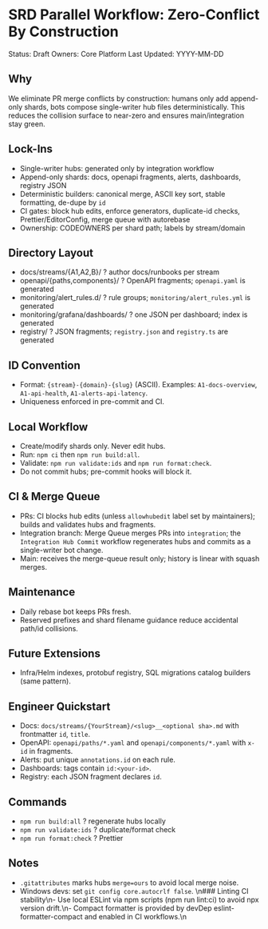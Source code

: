 # SRD Parallel Workflow: Zero-Conflict By Construction

Status: Draft Owners: Core Platform Last Updated: YYYY-MM-DD

## Why

We eliminate PR merge conflicts by construction: humans only add append-only shards, bots compose
single-writer hub files deterministically. This reduces the collision surface to near-zero and
ensures main/integration stay green.

## Lock-Ins

- Single-writer hubs: generated only by integration workflow
- Append-only shards: docs, openapi fragments, alerts, dashboards, registry JSON
- Deterministic builders: canonical merge, ASCII key sort, stable formatting, de-dupe by `id`
- CI gates: block hub edits, enforce generators, duplicate-id checks, Prettier/EditorConfig, merge
  queue with autorebase
- Ownership: CODEOWNERS per shard path; labels by stream/domain

## Directory Layout

- docs/streams/{A1,A2,B}/ ? author docs/runbooks per stream
- openapi/{paths,components}/ ? OpenAPI fragments; `openapi.yaml` is generated
- monitoring/alert_rules.d/ ? rule groups; `monitoring/alert_rules.yml` is generated
- monitoring/grafana/dashboards/ ? one JSON per dashboard; index is generated
- registry/ ? JSON fragments; `registry.json` and `registry.ts` are generated

## ID Convention

- Format: `{stream}-{domain}-{slug}` (ASCII). Examples: `A1-docs-overview`, `A1-api-health`,
  `A1-alerts-api-latency`.
- Uniqueness enforced in pre-commit and CI.

## Local Workflow

- Create/modify shards only. Never edit hubs.
- Run: `npm ci` then `npm run build:all`.
- Validate: `npm run validate:ids` and `npm run format:check`.
- Do not commit hubs; pre-commit hooks will block it.

## CI & Merge Queue

- PRs: CI blocks hub edits (unless `allowhubedit` label set by maintainers); builds and validates
  hubs and fragments.
- Integration branch: Merge Queue merges PRs into `integration`; the `Integration Hub Commit`
  workflow regenerates hubs and commits as a single-writer bot change.
- Main: receives the merge-queue result only; history is linear with squash merges.

## Maintenance

- Daily rebase bot keeps PRs fresh.
- Reserved prefixes and shard filename guidance reduce accidental path/id collisions.

## Future Extensions

- Infra/Helm indexes, protobuf registry, SQL migrations catalog builders (same pattern).

## Engineer Quickstart

- Docs: `docs/streams/{YourStream}/<slug>__<optional sha>.md` with frontmatter `id`, `title`.
- OpenAPI: `openapi/paths/*.yaml` and `openapi/components/*.yaml` with `x-id` in fragments.
- Alerts: put unique `annotations.id` on each rule.
- Dashboards: tags contain `id:<your-id>`.
- Registry: each JSON fragment declares `id`.

## Commands

- `npm run build:all` ? regenerate hubs locally
- `npm run validate:ids` ? duplicate/format check
- `npm run format:check` ? Prettier

## Notes

- `.gitattributes` marks hubs `merge=ours` to avoid local merge noise.
- Windows devs: set `git config core.autocrlf false`.
\n### Linting CI stability\n- Use local ESLint via npm scripts (npm run lint:ci) to avoid npx version drift.\n- Compact formatter is provided by devDep eslint-formatter-compact and enabled in CI workflows.\n